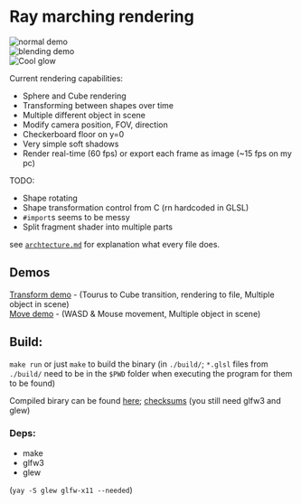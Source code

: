 # Ray marching rendering

![normal demo](https://randacek.dev/p/demo.png)  
![blending demo](https://randacek.dev/p/blending.png)  
![Cool glow](https://randacek.dev/p/glow.png)  

Current rendering capabilities:  
- Sphere and Cube rendering
- Transforming between shapes over time
- Multiple different object in scene
- Modify camera position, FOV, direction
- Checkerboard floor on y=0
- Very simple soft shadows
- Render real-time (60 fps) or export each frame as image (~15 fps on my pc)  

TODO:
- Shape rotating
- Shape transformation control from C (rn hardcoded in GLSL)
- `#import`s seems to be messy
- Split fragment shader into multiple parts

see [`archtecture.md`](architecture.md) for explanation what every file does.  

## Demos
[Transform demo](https://randacek.dev/p/transform_demo.mp4) - (Tourus to Cube transition, rendering to file, Multiple object in scene)  
[Move demo](https://randacek.dev/p/move_demo.mp4) - (WASD & Mouse movement, Multiple object in scene)  

## Build:
`make run` or just `make` to build the binary (in `./build/`; `*.glsl` files from `./build/` need to be in the `$PWD` folder when executing the program for them to be found)  
  
Compiled birary can be found [here](https://randacek.dev/p/build.7z); [checksums](https://randacek.dev/p/build.7z.checksum) (you still need glfw3 and glew)

### Deps:
- make
- glfw3
- glew  

(`yay -S glew glfw-x11 --needed`)

